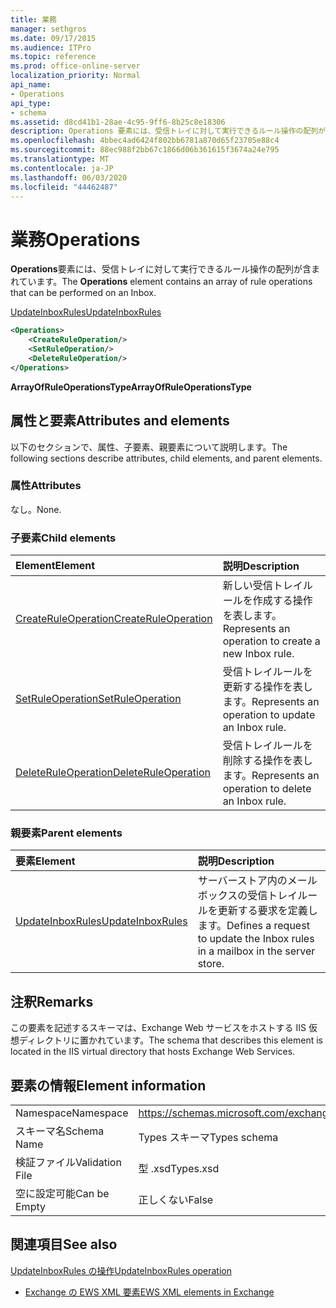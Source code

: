 ```yaml
---
title: 業務
manager: sethgros
ms.date: 09/17/2015
ms.audience: ITPro
ms.topic: reference
ms.prod: office-online-server
localization_priority: Normal
api_name:
- Operations
api_type:
- schema
ms.assetid: d8cd41b1-28ae-4c95-9ff6-8b25c8e18306
description: Operations 要素には、受信トレイに対して実行できるルール操作の配列が含まれています。
ms.openlocfilehash: 4bbec4ad6424f802bb6781a870d65f23705e88c4
ms.sourcegitcommit: 88ec988f2bb67c1866d06b361615f3674a24e795
ms.translationtype: MT
ms.contentlocale: ja-JP
ms.lasthandoff: 06/03/2020
ms.locfileid: "44462487"
---
```

# <a name="operations"></a><span data-ttu-id="374e9-103">業務</span><span class="sxs-lookup"><span data-stu-id="374e9-103">Operations</span></span>

<span data-ttu-id="374e9-104">**Operations**要素には、受信トレイに対して実行できるルール操作の配列が含まれています。</span><span class="sxs-lookup"><span data-stu-id="374e9-104">The **Operations** element contains an array of rule operations that can be performed on an Inbox.</span></span> 
  
[<span data-ttu-id="374e9-105">UpdateInboxRules</span><span class="sxs-lookup"><span data-stu-id="374e9-105">UpdateInboxRules</span></span>](updateinboxrules.md)
  
```XML
<Operations>
    <CreateRuleOperation/>
    <SetRuleOperation/>
    <DeleteRuleOperation/>
</Operations>
```

 <span data-ttu-id="374e9-106">**ArrayOfRuleOperationsType**</span><span class="sxs-lookup"><span data-stu-id="374e9-106">**ArrayOfRuleOperationsType**</span></span>
## <a name="attributes-and-elements"></a><span data-ttu-id="374e9-107">属性と要素</span><span class="sxs-lookup"><span data-stu-id="374e9-107">Attributes and elements</span></span>

<span data-ttu-id="374e9-108">以下のセクションで、属性、子要素、親要素について説明します。</span><span class="sxs-lookup"><span data-stu-id="374e9-108">The following sections describe attributes, child elements, and parent elements.</span></span>
  
### <a name="attributes"></a><span data-ttu-id="374e9-109">属性</span><span class="sxs-lookup"><span data-stu-id="374e9-109">Attributes</span></span>

<span data-ttu-id="374e9-110">なし。</span><span class="sxs-lookup"><span data-stu-id="374e9-110">None.</span></span>
  
### <a name="child-elements"></a><span data-ttu-id="374e9-111">子要素</span><span class="sxs-lookup"><span data-stu-id="374e9-111">Child elements</span></span>

|<span data-ttu-id="374e9-112">**Element**</span><span class="sxs-lookup"><span data-stu-id="374e9-112">**Element**</span></span>|<span data-ttu-id="374e9-113">**説明**</span><span class="sxs-lookup"><span data-stu-id="374e9-113">**Description**</span></span>|
|:-----|:-----|
|[<span data-ttu-id="374e9-114">CreateRuleOperation</span><span class="sxs-lookup"><span data-stu-id="374e9-114">CreateRuleOperation</span></span>](createruleoperation.md) <br/> |<span data-ttu-id="374e9-115">新しい受信トレイルールを作成する操作を表します。</span><span class="sxs-lookup"><span data-stu-id="374e9-115">Represents an operation to create a new Inbox rule.</span></span>  <br/> |
|[<span data-ttu-id="374e9-116">SetRuleOperation</span><span class="sxs-lookup"><span data-stu-id="374e9-116">SetRuleOperation</span></span>](setruleoperation.md) <br/> |<span data-ttu-id="374e9-117">受信トレイルールを更新する操作を表します。</span><span class="sxs-lookup"><span data-stu-id="374e9-117">Represents an operation to update an Inbox rule.</span></span>  <br/> |
|[<span data-ttu-id="374e9-118">DeleteRuleOperation</span><span class="sxs-lookup"><span data-stu-id="374e9-118">DeleteRuleOperation</span></span>](deleteruleoperation.md) <br/> |<span data-ttu-id="374e9-119">受信トレイルールを削除する操作を表します。</span><span class="sxs-lookup"><span data-stu-id="374e9-119">Represents an operation to delete an Inbox rule.</span></span>  <br/> |
   
### <a name="parent-elements"></a><span data-ttu-id="374e9-120">親要素</span><span class="sxs-lookup"><span data-stu-id="374e9-120">Parent elements</span></span>

|<span data-ttu-id="374e9-121">**要素**</span><span class="sxs-lookup"><span data-stu-id="374e9-121">**Element**</span></span>|<span data-ttu-id="374e9-122">**説明**</span><span class="sxs-lookup"><span data-stu-id="374e9-122">**Description**</span></span>|
|:-----|:-----|
|[<span data-ttu-id="374e9-123">UpdateInboxRules</span><span class="sxs-lookup"><span data-stu-id="374e9-123">UpdateInboxRules</span></span>](updateinboxrules.md) <br/> |<span data-ttu-id="374e9-124">サーバーストア内のメールボックスの受信トレイルールを更新する要求を定義します。</span><span class="sxs-lookup"><span data-stu-id="374e9-124">Defines a request to update the Inbox rules in a mailbox in the server store.</span></span>  <br/> |
   
## <a name="remarks"></a><span data-ttu-id="374e9-125">注釈</span><span class="sxs-lookup"><span data-stu-id="374e9-125">Remarks</span></span>

<span data-ttu-id="374e9-126">この要素を記述するスキーマは、Exchange Web サービスをホストする IIS 仮想ディレクトリに置かれています。</span><span class="sxs-lookup"><span data-stu-id="374e9-126">The schema that describes this element is located in the IIS virtual directory that hosts Exchange Web Services.</span></span>
  
## <a name="element-information"></a><span data-ttu-id="374e9-127">要素の情報</span><span class="sxs-lookup"><span data-stu-id="374e9-127">Element information</span></span>

|||
|:-----|:-----|
|<span data-ttu-id="374e9-128">Namespace</span><span class="sxs-lookup"><span data-stu-id="374e9-128">Namespace</span></span>  <br/> |https://schemas.microsoft.com/exchange/services/2006/types  <br/> |
|<span data-ttu-id="374e9-129">スキーマ名</span><span class="sxs-lookup"><span data-stu-id="374e9-129">Schema Name</span></span>  <br/> |<span data-ttu-id="374e9-130">Types スキーマ</span><span class="sxs-lookup"><span data-stu-id="374e9-130">Types schema</span></span>  <br/> |
|<span data-ttu-id="374e9-131">検証ファイル</span><span class="sxs-lookup"><span data-stu-id="374e9-131">Validation File</span></span>  <br/> |<span data-ttu-id="374e9-132">型 .xsd</span><span class="sxs-lookup"><span data-stu-id="374e9-132">Types.xsd</span></span>  <br/> |
|<span data-ttu-id="374e9-133">空に設定可能</span><span class="sxs-lookup"><span data-stu-id="374e9-133">Can be Empty</span></span>  <br/> |<span data-ttu-id="374e9-134">正しくない</span><span class="sxs-lookup"><span data-stu-id="374e9-134">False</span></span>  <br/> |
   
## <a name="see-also"></a><span data-ttu-id="374e9-135">関連項目</span><span class="sxs-lookup"><span data-stu-id="374e9-135">See also</span></span>



[<span data-ttu-id="374e9-136">UpdateInboxRules の操作</span><span class="sxs-lookup"><span data-stu-id="374e9-136">UpdateInboxRules operation</span></span>](updateinboxrules-operation.md)


- [<span data-ttu-id="374e9-137">Exchange の EWS XML 要素</span><span class="sxs-lookup"><span data-stu-id="374e9-137">EWS XML elements in Exchange</span></span>](ews-xml-elements-in-exchange.md)

